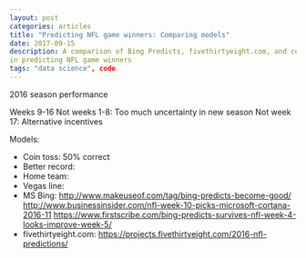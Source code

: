 ```yaml
---
layout: post
categories: articles
title: "Predicting NFL game winners: Comparing models"
date: 2017-09-15
description: A comparison of Bing Predicts, fivethirtyeight.com, and coin flips
in predicting NFL game winners
tags: "data science", code
---
```


2016 season performance

Weeks 9-16
Not weeks 1-8: Too much uncertainty in new season
Not week 17: Alternative incentives

Models:
- Coin toss: 50% correct
- Better record:
- Home team:
- Vegas line:
- MS Bing:
http://www.makeuseof.com/tag/bing-predicts-become-good/
http://www.businessinsider.com/nfl-week-10-picks-microsoft-cortana-2016-11
https://www.firstscribe.com/bing-predicts-survives-nfl-week-4-looks-improve-week-5/
- fivethirtyeight.com:
https://projects.fivethirtyeight.com/2016-nfl-predictions/
